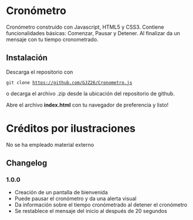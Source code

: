 # Cronómetro
Cronómetro construido con Javascript, HTML5 y CSS3. Contiene funcionalidades básicas: Comenzar, Pausar y Detener. Al finalizar da un mensaje con tu tiempo cronometrado.

## Instalación
Descarga el repositorio con <pre><code>git clone https://github.com/GJZ26/Cronometro.js</code></pre> o decarga el archivo .zip desde la ubicación del repositorio de github.

Abre el archivo <b>index.html</b> con tu navegador de preferencia y listo!


# Créditos por ilustraciones

No se ha empleado material externo

## Changelog
### 1.0.0
* Creación de un pantalla de bienvenida
* Puede pausar el cronómetro y da una alerta visual
* Da información sobre el tiempo cronómetrado al detener el cronómetro
* Se restablece el mensaje del inicio al después de 20 segundos